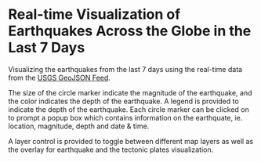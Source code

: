 # Real-time Visualization of Earthquakes Across the Globe in the Last 7 Days

Visualizing the earthquakes from the last 7 days using the real-time data from the [USGS GeoJSON Feed](http://earthquake.usgs.gov/earthquakes/feed/v1.0/geojson.php).

The size of the circle marker indicate the magnitude of the earthquake, and the color indicates the depth of the earthquake. A legend is provided to indicate the depth of the earthquake. Each circle marker can be clicked on to prompt a popup box which contains information on the earthquate, ie. location, magnitude, depth and date & time.

A layer control is provided to toggle between different map layers as well as the overlay for earthquake and the tectonic plates visualization. 
